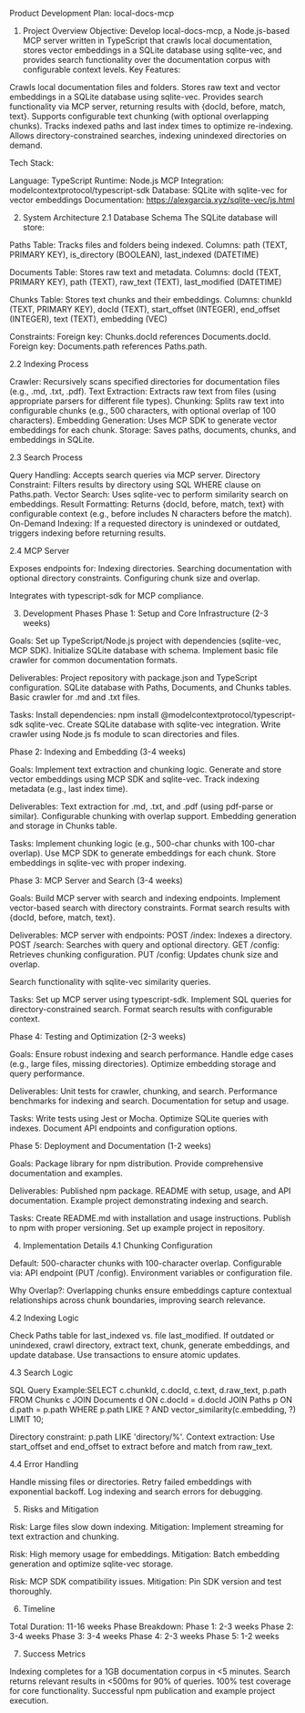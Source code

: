 Product Development Plan: local-docs-mcp
1. Project Overview
   Objective: Develop local-docs-mcp, a Node.js-based MCP server written in TypeScript that crawls local documentation, stores vector embeddings in a SQLite database using sqlite-vec, and provides search functionality over the documentation corpus with configurable context levels.
   Key Features:

Crawls local documentation files and folders.
Stores raw text and vector embeddings in a SQLite database using sqlite-vec.
Provides search functionality via MCP server, returning results with {docId, before, match, text}.
Supports configurable text chunking (with optional overlapping chunks).
Tracks indexed paths and last index times to optimize re-indexing.
Allows directory-constrained searches, indexing unindexed directories on demand.

Tech Stack:

Language: TypeScript
Runtime: Node.js
MCP Integration: modelcontextprotocol/typescript-sdk
Database: SQLite with sqlite-vec for vector embeddings
Documentation: https://alexgarcia.xyz/sqlite-vec/js.html

2. System Architecture
   2.1 Database Schema
   The SQLite database will store:

Paths Table: Tracks files and folders being indexed.
Columns: path (TEXT, PRIMARY KEY), is_directory (BOOLEAN), last_indexed (DATETIME)


Documents Table: Stores raw text and metadata.
Columns: docId (TEXT, PRIMARY KEY), path (TEXT), raw_text (TEXT), last_modified (DATETIME)


Chunks Table: Stores text chunks and their embeddings.
Columns: chunkId (TEXT, PRIMARY KEY), docId (TEXT), start_offset (INTEGER), end_offset (INTEGER), text (TEXT), embedding (VEC)


Constraints:
Foreign key: Chunks.docId references Documents.docId.
Foreign key: Documents.path references Paths.path.



2.2 Indexing Process

Crawler: Recursively scans specified directories for documentation files (e.g., .md, .txt, .pdf).
Text Extraction: Extracts raw text from files (using appropriate parsers for different file types).
Chunking: Splits raw text into configurable chunks (e.g., 500 characters, with optional overlap of 100 characters).
Embedding Generation: Uses MCP SDK to generate vector embeddings for each chunk.
Storage: Saves paths, documents, chunks, and embeddings in SQLite.

2.3 Search Process

Query Handling: Accepts search queries via MCP server.
Directory Constraint: Filters results by directory using SQL WHERE clause on Paths.path.
Vector Search: Uses sqlite-vec to perform similarity search on embeddings.
Result Formatting: Returns {docId, before, match, text} with configurable context (e.g., before includes N characters before the match).
On-Demand Indexing: If a requested directory is unindexed or outdated, triggers indexing before returning results.

2.4 MCP Server

Exposes endpoints for:
Indexing directories.
Searching documentation with optional directory constraints.
Configuring chunk size and overlap.


Integrates with typescript-sdk for MCP compliance.

3. Development Phases
   Phase 1: Setup and Core Infrastructure (2-3 weeks)

Goals:
Set up TypeScript/Node.js project with dependencies (sqlite-vec, MCP SDK).
Initialize SQLite database with schema.
Implement basic file crawler for common documentation formats.


Deliverables:
Project repository with package.json and TypeScript configuration.
SQLite database with Paths, Documents, and Chunks tables.
Basic crawler for .md and .txt files.


Tasks:
Install dependencies: npm install @modelcontextprotocol/typescript-sdk sqlite-vec.
Create SQLite database with sqlite-vec integration.
Write crawler using Node.js fs module to scan directories and files.



Phase 2: Indexing and Embedding (3-4 weeks)

Goals:
Implement text extraction and chunking logic.
Generate and store vector embeddings using MCP SDK and sqlite-vec.
Track indexing metadata (e.g., last index time).


Deliverables:
Text extraction for .md, .txt, and .pdf (using pdf-parse or similar).
Configurable chunking with overlap support.
Embedding generation and storage in Chunks table.


Tasks:
Implement chunking logic (e.g., 500-char chunks with 100-char overlap).
Use MCP SDK to generate embeddings for each chunk.
Store embeddings in sqlite-vec with proper indexing.



Phase 3: MCP Server and Search (3-4 weeks)

Goals:
Build MCP server with search and indexing endpoints.
Implement vector-based search with directory constraints.
Format search results with {docId, before, match, text}.


Deliverables:
MCP server with endpoints:
POST /index: Indexes a directory.
POST /search: Searches with query and optional directory.
GET /config: Retrieves chunking configuration.
PUT /config: Updates chunk size and overlap.


Search functionality with sqlite-vec similarity queries.


Tasks:
Set up MCP server using typescript-sdk.
Implement SQL queries for directory-constrained search.
Format search results with configurable context.



Phase 4: Testing and Optimization (2-3 weeks)

Goals:
Ensure robust indexing and search performance.
Handle edge cases (e.g., large files, missing directories).
Optimize embedding storage and query performance.


Deliverables:
Unit tests for crawler, chunking, and search.
Performance benchmarks for indexing and search.
Documentation for setup and usage.


Tasks:
Write tests using Jest or Mocha.
Optimize SQLite queries with indexes.
Document API endpoints and configuration options.



Phase 5: Deployment and Documentation (1-2 weeks)

Goals:
Package library for npm distribution.
Provide comprehensive documentation and examples.


Deliverables:
Published npm package.
README with setup, usage, and API documentation.
Example project demonstrating indexing and search.


Tasks:
Create README.md with installation and usage instructions.
Publish to npm with proper versioning.
Set up example project in repository.



4. Implementation Details
   4.1 Chunking Configuration

Default: 500-character chunks with 100-character overlap.
Configurable via:
API endpoint (PUT /config).
Environment variables or configuration file.


Why Overlap?: Overlapping chunks ensure embeddings capture contextual relationships across chunk boundaries, improving search relevance.

4.2 Indexing Logic

Check Paths table for last_indexed vs. file last_modified.
If outdated or unindexed, crawl directory, extract text, chunk, generate embeddings, and update database.
Use transactions to ensure atomic updates.

4.3 Search Logic

SQL Query Example:SELECT c.chunkId, c.docId, c.text, d.raw_text, p.path
FROM Chunks c
JOIN Documents d ON c.docId = d.docId
JOIN Paths p ON d.path = p.path
WHERE p.path LIKE ? AND vector_similarity(c.embedding, ?)
LIMIT 10;


Directory constraint: p.path LIKE 'directory/%'.
Context extraction: Use start_offset and end_offset to extract before and match from raw_text.

4.4 Error Handling

Handle missing files or directories.
Retry failed embeddings with exponential backoff.
Log indexing and search errors for debugging.

5. Risks and Mitigation

Risk: Large files slow down indexing.
Mitigation: Implement streaming for text extraction and chunking.


Risk: High memory usage for embeddings.
Mitigation: Batch embedding generation and optimize sqlite-vec storage.


Risk: MCP SDK compatibility issues.
Mitigation: Pin SDK version and test thoroughly.



6. Timeline

Total Duration: 11-16 weeks
Phase Breakdown:
Phase 1: 2-3 weeks
Phase 2: 3-4 weeks
Phase 3: 3-4 weeks
Phase 4: 2-3 weeks
Phase 5: 1-2 weeks



7. Success Metrics

Indexing completes for a 1GB documentation corpus in <5 minutes.
Search returns relevant results in <500ms for 90% of queries.
100% test coverage for core functionality.
Successful npm publication and example project execution.
